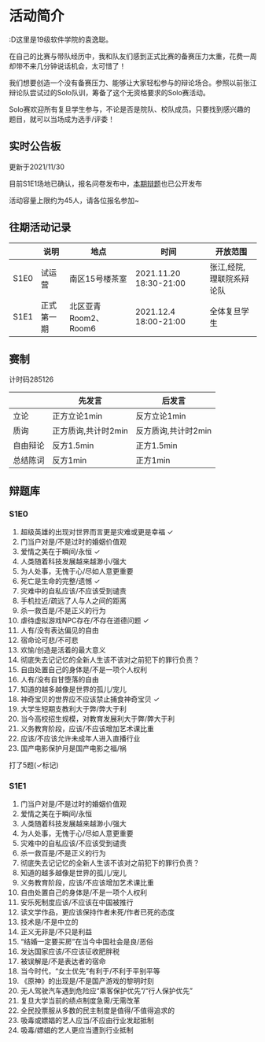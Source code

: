 # 活动简介

:D这里是19级软件学院的袁逸聪。

在自己的比赛与带队经历中，我和队友们感到正式比赛的备赛压力太重，花费一周却带不来几分钟说话机会，太可惜了！

我们想要创造一个没有备赛压力、能够让大家轻松参与的辩论场合。参照以前张江辩论队尝试过的Solo队训，筹备了这个无资格要求的Solo赛活动。

Solo赛欢迎所有复旦学生参与，不论是否是院队、校队成员。只要找到感兴趣的题目，就可以当场成为选手/评委！

## 实时公告板

更新于2021/11/30

目前S1E1场地已确认，报名问卷发布中，[本期辩题](#S1E1)也已公开发布

活动容量上限约为45人，请各位报名参加~

## 往期活动记录

|      | 说明       | 地点                 | 时间                   | 开放范围                 |
| ---- | ---------- | -------------------- | ---------------------- | ------------------------ |
| S1E0 | 试运营     | 南区15号楼茶室       | 2021.11.20 18:30-21:00 | 张江,经院,理联院系辩论队 |
| S1E1 | 正式第一期 | 北区亚青Room2、Room6 | 2021.12.4 18:00-21:00  | 全体复旦学生             |

## 赛制

计时码285126

|          | 先发言              | 后发言              |
| -------- | ------------------- | ------------------- |
| 立论     | 正方立论1min        | 反方立论1min        |
| 质询     | 正方质询,共计时2min | 反方质询,共计时2min |
| 自由辩论 | 反方1.5min          | 正方1.5min          |
| 总结陈词 | 反方1min            | 正方1min            |

## 辩题库

### S1E0

1. 超级英雄的出现对世界而言更是灾难或更是幸福 ✓
2. 门当户对是/不是过时的婚姻价值观
3. 爱情之美在于瞬间/永恒 ✓
4. 人类随着科技发展越来越渺小/强大
5. 为人处事，无愧于心/尽如人意更重要
6. 死亡是生命的完整/遗憾 ✓
7. 灾难中的自私应该/不应该受到谴责
8. 手机拉近/疏远了人与人之间的距离
9. 杀一救百是/不是正义的行为
10. 虐待虚拟游戏NPC存在/不存在道德问题 ✓
11. 人有/没有表达偏见的自由
12. 宿命论可悲/不可悲
13. 欢愉/创造是活着的最大意义
14. 彻底失去记记忆的全新人生该不该对之前犯下的罪行负责？
15. 自由处置自己的身体是/不是一项个人权利
16. 人有/没有自甘堕落的自由
17. 知道的越多越像是世界的孤儿/宠儿
18. 神奇宝贝的世界应不应该禁止捕食神奇宝贝 ✓
19. 大学生短期支教利大于弊/弊大于利
20. 当今高校招生规模，对教育发展利大于弊/弊大于利
21. 义务教育阶段，应该/不应该增加艺术课比重
22. 应该/不应该允许未成年人进入直播行业
23. 国产电影保护月是国产电影之福/祸

打了5题(✓标记)

### S1E1

<a id='S1E1'></a>

1. 门当户对是/不是过时的婚姻价值观
2. 爱情之美在于瞬间/永恒
3. 人类随着科技发展越来越渺小/强大
4. 为人处事，无愧于心/尽如人意更重要
5. 灾难中的自私应该/不应该受到谴责
6. 杀一救百是/不是正义的行为
7. 彻底失去记记忆的全新人生该不该对之前犯下的罪行负责？
8. 知道的越多越像是世界的孤儿/宠儿
9. 义务教育阶段，应该/不应该增加艺术课比重
10. 自由处置自己的身体是/不是一项个人权利
11. 安乐死制度应该/不应该在中国被推行
12. 读文学作品，更应该保持作者未死/作者已死的态度
13. 技术是/不是中立的
14. 正义无非是/不只是利益
15. “结婚一定要买房”在当今中国社会是良/恶俗
16. 发达国家应该/不应该征收肥胖税
17. 被误解是/不是表达者的宿命
18. 当今时代，“女士优先”有利于/不利于平别平等
19. 《原神》的出现是/不是国产游戏的黎明时刻
20. 无人驾驶汽车遇到危险应“乘客保护优先”/“行人保护优先”
21. 复旦大学当前的绩点制度急需/无需改革
22. 全民投票服从多数的民主制度是值得/不值得追求的
23. 吸毒或嫖娼的艺人应当/不应由行业发起抵制
24. 吸毒/嫖娼的艺人更应当遭到行业抵制
